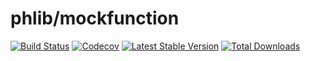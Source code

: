 # phlib/mockfunction

[![Build Status](https://img.shields.io/travis/phlib/mockfunction/master.svg)](https://travis-ci.org/phlib/mockfunction)
[![Codecov](https://img.shields.io/codecov/c/github/phlib/mockfunction.svg)](https://codecov.io/gh/phlib/mockfunction)
[![Latest Stable Version](https://img.shields.io/packagist/v/phlib/mockfunction.svg)](https://packagist.org/packages/phlib/mockfunction)
[![Total Downloads](https://img.shields.io/packagist/dt/phlib/mockfunction.svg)](https://packagist.org/packages/phlib/mockfunction)
